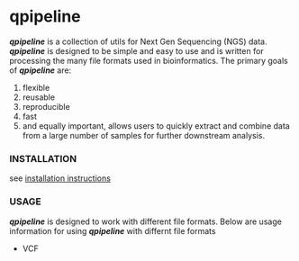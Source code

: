 qpipeline
=========

**_qpipeline_** is a collection of utils for Next Gen Sequencing (NGS) data.  **_qpipeline_** is designed to be simple and easy to use and is written for processing the many file formats used in bioinformatics.  The primary goals of **_qpipeline_** are:  
1. flexible
2. reusable
3. reproducible
4. fast
5. and equally important, allows users to quickly extract and combine data from a large number of samples for further downstream analysis.

### INSTALLATION
see [installation instructions](INSTALLATION.md)
### USAGE
**_qpipeline_** is designed to work with different file formats.  Below are usage information for using **_qpipeline_** with differnt file formats

* VCF

